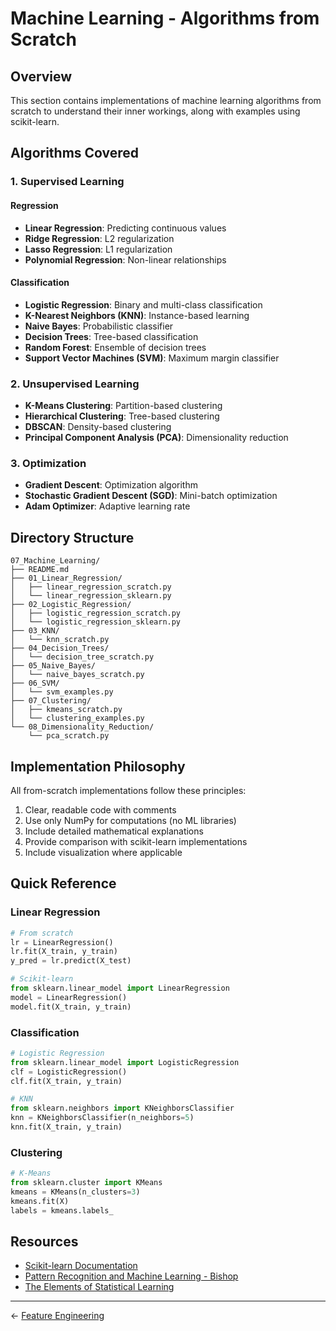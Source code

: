 # Machine Learning - Algorithms from Scratch

## Overview
This section contains implementations of machine learning algorithms from scratch to understand their inner workings, along with examples using scikit-learn.

## Algorithms Covered

### 1. Supervised Learning

#### Regression
- **Linear Regression**: Predicting continuous values
- **Ridge Regression**: L2 regularization
- **Lasso Regression**: L1 regularization
- **Polynomial Regression**: Non-linear relationships

#### Classification
- **Logistic Regression**: Binary and multi-class classification
- **K-Nearest Neighbors (KNN)**: Instance-based learning
- **Naive Bayes**: Probabilistic classifier
- **Decision Trees**: Tree-based classification
- **Random Forest**: Ensemble of decision trees
- **Support Vector Machines (SVM)**: Maximum margin classifier

### 2. Unsupervised Learning
- **K-Means Clustering**: Partition-based clustering
- **Hierarchical Clustering**: Tree-based clustering
- **DBSCAN**: Density-based clustering
- **Principal Component Analysis (PCA)**: Dimensionality reduction

### 3. Optimization
- **Gradient Descent**: Optimization algorithm
- **Stochastic Gradient Descent (SGD)**: Mini-batch optimization
- **Adam Optimizer**: Adaptive learning rate

## Directory Structure

```
07_Machine_Learning/
├── README.md
├── 01_Linear_Regression/
│   ├── linear_regression_scratch.py
│   └── linear_regression_sklearn.py
├── 02_Logistic_Regression/
│   ├── logistic_regression_scratch.py
│   └── logistic_regression_sklearn.py
├── 03_KNN/
│   └── knn_scratch.py
├── 04_Decision_Trees/
│   └── decision_tree_scratch.py
├── 05_Naive_Bayes/
│   └── naive_bayes_scratch.py
├── 06_SVM/
│   └── svm_examples.py
├── 07_Clustering/
│   ├── kmeans_scratch.py
│   └── clustering_examples.py
└── 08_Dimensionality_Reduction/
    └── pca_scratch.py
```

## Implementation Philosophy

All from-scratch implementations follow these principles:
1. Clear, readable code with comments
2. Use only NumPy for computations (no ML libraries)
3. Include detailed mathematical explanations
4. Provide comparison with scikit-learn implementations
5. Include visualization where applicable

## Quick Reference

### Linear Regression
```python
# From scratch
lr = LinearRegression()
lr.fit(X_train, y_train)
y_pred = lr.predict(X_test)

# Scikit-learn
from sklearn.linear_model import LinearRegression
model = LinearRegression()
model.fit(X_train, y_train)
```

### Classification
```python
# Logistic Regression
from sklearn.linear_model import LogisticRegression
clf = LogisticRegression()
clf.fit(X_train, y_train)

# KNN
from sklearn.neighbors import KNeighborsClassifier
knn = KNeighborsClassifier(n_neighbors=5)
knn.fit(X_train, y_train)
```

### Clustering
```python
# K-Means
from sklearn.cluster import KMeans
kmeans = KMeans(n_clusters=3)
kmeans.fit(X)
labels = kmeans.labels_
```

## Resources

- [Scikit-learn Documentation](https://scikit-learn.org/)
- [Pattern Recognition and Machine Learning - Bishop](https://www.microsoft.com/en-us/research/publication/pattern-recognition-machine-learning/)
- [The Elements of Statistical Learning](https://hastie.su.domains/ElemStatLearn/)

---
← [Feature Engineering](../06_Feature_Engineering/)
